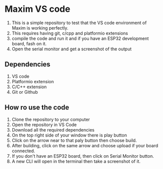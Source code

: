 # Maxim VS code
1. This is a simple repository to test that the VS code environment of Maxim is working perfectly.
2. This requires having git, c/cpp and platformio extensions
3. compile the code and run it and if you have an ESP32 development board, fash on it.
4. Open the serial monitor and get a screenshot of the output 
## Dependencies 
1. VS code 
2. Platformio extension
3. C/C++ extension
4. Git or Github
## How ro use the code
1. Clone the repository to your computer
2. Open the repository in VS Code
3. Download all the required dependencies
3. On the top right side of your window there is play button
3. Click on the arrow near to that paly button then choose build.
4. After building, click on the same arrow and choose upload if your board connected. 
5. If you don't have an ESP32 board, then click on Serial Monitor button.
5. A new CLI will open in the terminal then take a screenshot of it.